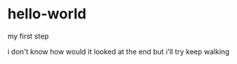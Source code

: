 hello-world
===========

my first step

i don't know how would it looked at the end
but i'll try keep walking
